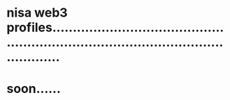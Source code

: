 # nisa web3 profiles............................................................................................................
# soon......
